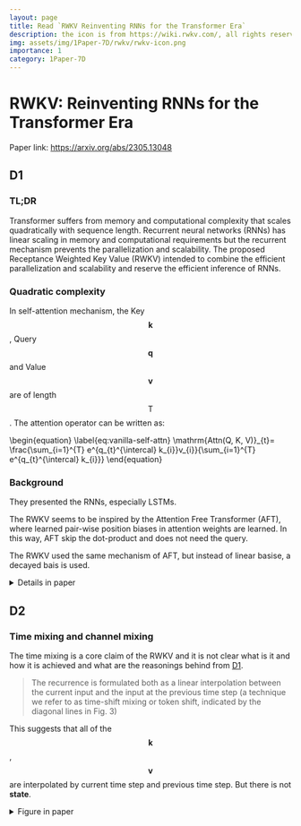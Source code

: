 ```yaml
---
layout: page
title: Read `RWKV Reinventing RNNs for the Transformer Era`
description: the icon is from https://wiki.rwkv.com/, all rights reserves to its onwer.
img: assets/img/1Paper-7D/rwkv/rwkv-icon.png
importance: 1
category: 1Paper-7D
---
```


# RWKV: Reinventing RNNs for the Transformer Era
Paper link: https://arxiv.org/abs/2305.13048


## D1

### TL;DR
Transformer suffers from memory and computational complexity that scales quadratically with sequence length. Recurrent neural networks (RNNs) has linear scaling in memory and computational requirements but the recurrent mechanism prevents the parallelization and scalability. The proposed Receptance Weighted Key Value (RWKV) intended to combine the efficient parallelization and scalability and reserve the efficient inference of RNNs.

### Quadratic complexity
In self-attention mechanism, the Key $$\mathbf{k}$$, Query $$\mathbf{q}$$ and Value $$\mathbf{v}$$ are of length $$\mathrm{T}$$. The attention operator can be written as:
<p>
\begin{equation}
\label{eq:vanilla-self-attn}
\mathrm{Attn(Q, K, V)}_{t}= \frac{\sum_{i=1}^{T} e^{q_{t}^{\intercal} k_{i}}v_{i}}{\sum_{i=1}^{T} e^{q_{t}^{\intercal} k_{i}}}
\end{equation}
</p>

### Background
They presented the RNNs, especially LSTMs.

The RWKV seems to be inspired by the Attention Free Transformer (AFT), where learned pair-wise position biases in attention weights are learned. In this way, AFT skip the dot-product and does not need the query.

The RWKV used the same mechanism of AFT, but instead of linear basise, a decayed bais is used.
<p>
<details>
  <summary>Details in paper</summary>
<!-- ![](assets/img/1Paper-7D/rwkv/rwkv-attention.png)
<img src="./assets/img/1Paper-7D/rwkv/rwkv-attention.png" alt="drawing" style="width:200px;"/> -->
<div class="col-sm mt-3 mt-md-0">
    {% include figure.html path="assets/img/1Paper-7D/rwkv/rwkv-attention.png" class="img-fluid rounded z-depth-1" zoomable=true %}
</div>
</details>
</p>

## D2

### Time mixing and channel mixing
The time mixing is a core claim of the RWKV and it is not clear what is it and how it is achieved and what are the reasonings behind from [D1](#d1).

> The recurrence is formulated both as a linear interpolation between the current input and the input at the previous time step (a technique we refer to as time-shift mixing or token shift, indicated by the diagonal lines in Fig. 3)

This suggests that all of the $$\mathbf{k}$$, $$\mathbf{v}$$ are interpolated by current time step and previous time step. But there is not **state**.
<p>
<details>
  <summary>Figure in paper</summary>
<div class="col-sm mt-3 mt-md-0">
    {% include figure.html path="assets/img/1Paper-7D/rwkv/rwkv-architecture-for-language-modelling.png" class="img-fluid rounded z-depth-1" zoomable=true %}
</div>
</details>
</p>
